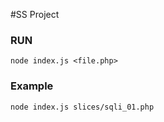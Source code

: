 #SS Project

### RUN
```
node index.js <file.php>
```

### Example
```
node index.js slices/sqli_01.php
```
